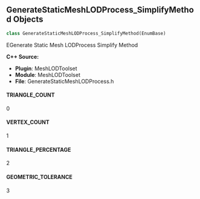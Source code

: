 ## GenerateStaticMeshLODProcess_SimplifyMethod Objects

```python
class GenerateStaticMeshLODProcess_SimplifyMethod(EnumBase)
```

EGenerate Static Mesh LODProcess Simplify Method

**C++ Source:**

- **Plugin**: MeshLODToolset
- **Module**: MeshLODToolset
- **File**: GenerateStaticMeshLODProcess.h

<a id="unreal.GenerateStaticMeshLODProcess_SimplifyMethod.TRIANGLE_COUNT"></a>

#### TRIANGLE_COUNT

0

<a id="unreal.GenerateStaticMeshLODProcess_SimplifyMethod.VERTEX_COUNT"></a>

#### VERTEX_COUNT

1

<a id="unreal.GenerateStaticMeshLODProcess_SimplifyMethod.TRIANGLE_PERCENTAGE"></a>

#### TRIANGLE_PERCENTAGE

2

<a id="unreal.GenerateStaticMeshLODProcess_SimplifyMethod.GEOMETRIC_TOLERANCE"></a>

#### GEOMETRIC_TOLERANCE

3

<a id="unreal.GenerateStaticMeshLODProcess_NormalsMethod"></a>